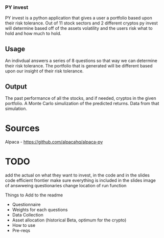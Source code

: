 ### PY invest

PY invest is a python application that gives a user a portfolio based upon their risk tolerance.
Out of 11 stock sectors and 2 different cryptos py invest will determine based off of the assets volatility and the users risk what to hold and how much to hold.

## Usage

An indivdual answers a series of 8 questions so that way we can determine their risk tolerance.
The portfolio that is generated will be different based upon our insight of their risk tolerance. 

## Output

The past performance of all the stocks, and if needed, cryptos in the given portfolio.
A Monte Carlo simulization of the predicted returns.
Data from that simulation.


# Sources

Alpaca - https://github.com/alpacahq/alpaca-py 

# TODO

add the actual on what they want to invest, in the code and in the slides
code efficient frontier
make sure everything is included in the slides
image of answweing questionaries
change location of run function

Things to Add to the readme
- Questionnaire
- Weights for each questions
- Data Collection
- Asset allocation (historical Beta, optimum for the crypto)
- How to use
- Pre-reqs


